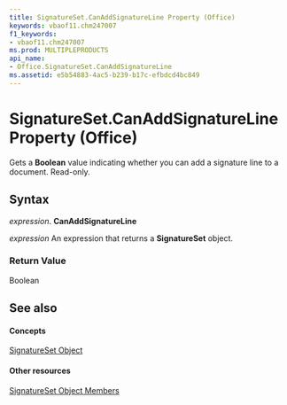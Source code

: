 ```yaml
---
title: SignatureSet.CanAddSignatureLine Property (Office)
keywords: vbaof11.chm247007
f1_keywords:
- vbaof11.chm247007
ms.prod: MULTIPLEPRODUCTS
api_name:
- Office.SignatureSet.CanAddSignatureLine
ms.assetid: e5b54883-4ac5-b239-b17c-efbdcd4bc849
---
```



# SignatureSet.CanAddSignatureLine Property (Office)

Gets a  **Boolean** value indicating whether you can add a signature line to a document. Read-only.


## Syntax

 _expression_. **CanAddSignatureLine**

 _expression_ An expression that returns a **SignatureSet** object.


### Return Value

Boolean


## See also


#### Concepts


[SignatureSet Object](signatureset-object-office.md)
#### Other resources


[SignatureSet Object Members](signatureset-members-office.md)

